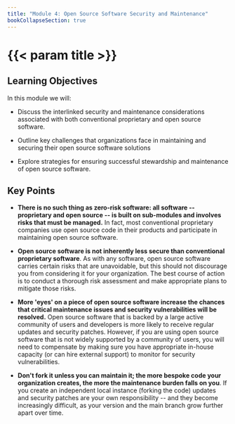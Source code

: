```yaml
---
title: "Module 4: Open Source Software Security and Maintenance"
bookCollapseSection: true
---
```


# {{< param title >}}

## Learning Objectives

In this module we will:

- Discuss the interlinked security and maintenance considerations associated with both conventional proprietary and open source software.

- Outline key challenges that organizations face in maintaining and securing their open source software solutions

- Explore strategies for ensuring successful stewardship and maintenance of open source software.

## Key Points

- **There is no such thing as zero-risk software: all software -- proprietary and open source -- is built on sub-modules and involves risks that must be managed.** In fact, most conventional proprietary companies use open source code in their products and participate in maintaining open source software.

- **Open source software is not inherently less secure than conventional proprietary software**. As with any software, open source software carries certain risks that are unavoidable, but this should not discourage you from considering it for your organization. The best course of action is to conduct a thorough risk assessment and make appropriate plans to mitigate those risks.

- **More 'eyes' on a piece of open source software increase the chances that critical maintenance issues and security vulnerabilities will be resolved.** Open source software that is backed by a large active community of users and developers is more likely to receive regular updates and security patches. However, if you are using open source software that is not widely supported by a community of users, you will need to compensate by making sure you have appropriate in-house capacity (or can hire external support) to monitor for security vulnerabilities.

- **Don't fork it unless you can maintain it; the more bespoke code your organization creates, the more the maintenance burden falls on you**. If you create an independent local instance (forking the code) updates and security patches are your own responsibility -- and they become increasingly difficult, as your version and the main branch grow further apart over time.
